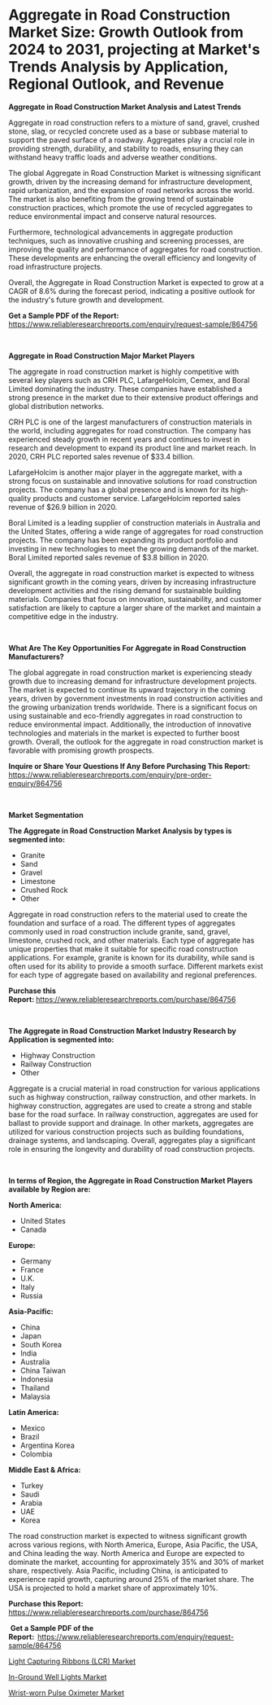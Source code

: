 <p><h1>Aggregate in Road Construction Market Size: Growth Outlook from 2024 to 2031, projecting at Market's Trends Analysis by Application, Regional Outlook, and Revenue</h1></p><p><strong>Aggregate in Road Construction Market Analysis and Latest Trends</strong></p>
<p><p>Aggregate in road construction refers to a mixture of sand, gravel, crushed stone, slag, or recycled concrete used as a base or subbase material to support the paved surface of a roadway. Aggregates play a crucial role in providing strength, durability, and stability to roads, ensuring they can withstand heavy traffic loads and adverse weather conditions.</p><p>The global Aggregate in Road Construction Market is witnessing significant growth, driven by the increasing demand for infrastructure development, rapid urbanization, and the expansion of road networks across the world. The market is also benefiting from the growing trend of sustainable construction practices, which promote the use of recycled aggregates to reduce environmental impact and conserve natural resources.</p><p>Furthermore, technological advancements in aggregate production techniques, such as innovative crushing and screening processes, are improving the quality and performance of aggregates for road construction. These developments are enhancing the overall efficiency and longevity of road infrastructure projects.</p><p>Overall, the Aggregate in Road Construction Market is expected to grow at a CAGR of 8.6% during the forecast period, indicating a positive outlook for the industry's future growth and development.</p></p>
<p><strong>Get a Sample PDF of the Report:&nbsp;</strong> <a href="https://www.reliableresearchreports.com/enquiry/request-sample/864756">https://www.reliableresearchreports.com/enquiry/request-sample/864756</a></p>
<p>&nbsp;</p>
<p><strong>Aggregate in Road Construction Major Market Players</strong></p>
<p><p>The aggregate in road construction market is highly competitive with several key players such as CRH PLC, LafargeHolcim, Cemex, and Boral Limited dominating the industry. These companies have established a strong presence in the market due to their extensive product offerings and global distribution networks. </p><p>CRH PLC is one of the largest manufacturers of construction materials in the world, including aggregates for road construction. The company has experienced steady growth in recent years and continues to invest in research and development to expand its product line and market reach. In 2020, CRH PLC reported sales revenue of $33.4 billion.</p><p>LafargeHolcim is another major player in the aggregate market, with a strong focus on sustainable and innovative solutions for road construction projects. The company has a global presence and is known for its high-quality products and customer service. LafargeHolcim reported sales revenue of $26.9 billion in 2020.</p><p>Boral Limited is a leading supplier of construction materials in Australia and the United States, offering a wide range of aggregates for road construction projects. The company has been expanding its product portfolio and investing in new technologies to meet the growing demands of the market. Boral Limited reported sales revenue of $3.8 billion in 2020.</p><p>Overall, the aggregate in road construction market is expected to witness significant growth in the coming years, driven by increasing infrastructure development activities and the rising demand for sustainable building materials. Companies that focus on innovation, sustainability, and customer satisfaction are likely to capture a larger share of the market and maintain a competitive edge in the industry.</p></p>
<p>&nbsp;</p>
<p><strong>What Are The Key Opportunities For Aggregate in Road Construction Manufacturers?</strong></p>
<p><p>The global aggregate in road construction market is experiencing steady growth due to increasing demand for infrastructure development projects. The market is expected to continue its upward trajectory in the coming years, driven by government investments in road construction activities and the growing urbanization trends worldwide. There is a significant focus on using sustainable and eco-friendly aggregates in road construction to reduce environmental impact. Additionally, the introduction of innovative technologies and materials in the market is expected to further boost growth. Overall, the outlook for the aggregate in road construction market is favorable with promising growth prospects.</p></p>
<p><strong>Inquire or Share Your Questions If Any Before Purchasing This Report:</strong> <a href="https://www.reliableresearchreports.com/enquiry/pre-order-enquiry/864756">https://www.reliableresearchreports.com/enquiry/pre-order-enquiry/864756</a></p>
<p>&nbsp;</p>
<p><strong>Market Segmentation</strong></p>
<p><strong>The Aggregate in Road Construction Market Analysis by types is segmented into:</strong></p>
<p><ul><li>Granite</li><li>Sand</li><li>Gravel</li><li>Limestone</li><li>Crushed Rock</li><li>Other</li></ul></p>
<p><p>Aggregate in road construction refers to the material used to create the foundation and surface of a road. The different types of aggregates commonly used in road construction include granite, sand, gravel, limestone, crushed rock, and other materials. Each type of aggregate has unique properties that make it suitable for specific road construction applications. For example, granite is known for its durability, while sand is often used for its ability to provide a smooth surface. Different markets exist for each type of aggregate based on availability and regional preferences.</p></p>
<p><strong>Purchase this Report:&nbsp;</strong><a href="https://www.reliableresearchreports.com/purchase/864756">https://www.reliableresearchreports.com/purchase/864756</a></p>
<p>&nbsp;</p>
<p><strong>The Aggregate in Road Construction Market Industry Research by Application is segmented into:</strong></p>
<p><ul><li>Highway Construction</li><li>Railway Construction</li><li>Other</li></ul></p>
<p><p>Aggregate is a crucial material in road construction for various applications such as highway construction, railway construction, and other markets. In highway construction, aggregates are used to create a strong and stable base for the road surface. In railway construction, aggregates are used for ballast to provide support and drainage. In other markets, aggregates are utilized for various construction projects such as building foundations, drainage systems, and landscaping. Overall, aggregates play a significant role in ensuring the longevity and durability of road construction projects.</p></p>
<p>&nbsp;</p>
<p><strong>In terms of Region, the Aggregate in Road Construction Market Players available by Region are:</strong></p>
<p>
    <p> <strong> North America: </strong>
        <ul>
            <li>United States</li>
            <li>Canada</li>
        </ul>
        </p> 
    <p> <strong> Europe: </strong>
        <ul>
            <li>Germany</li>
            <li>France</li>
            <li>U.K.</li>
            <li>Italy</li>
            <li>Russia</li>
        </ul>
        </p> 
    <p> <strong> Asia-Pacific: </strong>
        <ul>
            <li>China</li>
            <li>Japan</li>
            <li>South Korea</li>
            <li>India</li>
            <li>Australia</li>
            <li>China Taiwan</li>
            <li>Indonesia</li>
            <li>Thailand</li>
            <li>Malaysia</li>
        </ul>
        </p> 
    <p> <strong> Latin America: </strong>
        <ul>
            <li>Mexico</li>
            <li>Brazil</li>
            <li>Argentina Korea</li>
            <li>Colombia</li>
        </ul>
        </p> 
    <p> <strong> Middle East & Africa: </strong>
        <ul>
            <li>Turkey</li>
            <li>Saudi</li>
            <li>Arabia</li>
            <li>UAE</li>
            <li>Korea</li>
        </ul>
    </p>
    </p>
<p><p>The road construction market is expected to witness significant growth across various regions, with North America, Europe, Asia Pacific, the USA, and China leading the way. North America and Europe are expected to dominate the market, accounting for approximately 35% and 30% of market share, respectively. Asia Pacific, including China, is anticipated to experience rapid growth, capturing around 25% of the market share. The USA is projected to hold a market share of approximately 10%.</p></p>
<p><strong>Purchase this Report: </strong><a href="https://www.reliableresearchreports.com/purchase/864756">https://www.reliableresearchreports.com/purchase/864756</a></p>
<p>&nbsp;<strong>Get a Sample PDF of the Report:&nbsp;&nbsp;</strong><a href="https://www.reliableresearchreports.com/enquiry/request-sample/864756">https://www.reliableresearchreports.com/enquiry/request-sample/864756</a></p>
<p><strong></strong></p>
<p><p><a href="https://view.publitas.com/reportprime-1/light-capturing-ribbons-lcr-market-size-growth-and-forecast-from-2024-2031/">Light Capturing Ribbons (LCR) Market</a></p><p><a href="https://view.publitas.com/reportprime-1/in-ground-well-lights-market-size-furnishes-valuable-information-encompassing-market-share-market-trends-and-projections-spanning-from-2024-to-2031/">In-Ground Well Lights Market</a></p><p><a href="https://view.publitas.com/reportprime-1/wrist-worn-pulse-oximeter-market-share-market-new-trends-analysis-report-by-type-by-application-by-end-use-by-region-and-segment-forecasts-2024-2031/">Wrist-worn Pulse Oximeter Market</a></p></p>